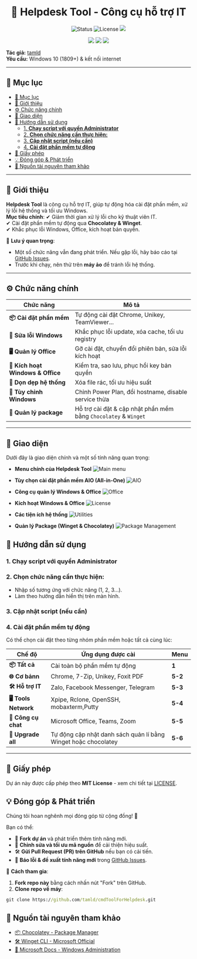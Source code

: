 
<h1 align="center">🚀 Helpdesk Tool - Công cụ hỗ trợ IT</h1>
<p align="center">
  <img src="https://img.shields.io/badge/status-active-brightgreen" alt="Status">
  <img src="https://img.shields.io/badge/license-MIT-blue" alt="License">
  <img src="https://img.shields.io/github/downloads/tamld/tao-repo-tren-github/total.svg">
</p>
<p align="center">
  <img src="https://img.shields.io/github/forks/tamld/tao-repo-tren-github.svg">
  <img src="https://img.shields.io/github/stars/tamld/tao-repo-tren-github.svg">
  <img src="https://img.shields.io/github/followers/tamld.svg?style=social&label=Follow&maxAge=2592000">
</p>

**Tác giả:** [tamld](https://github.com/tamld)  
**Yêu cầu:** Windows 10 (1809+) & kết nối internet  

---

## 📖 Mục lục
- [📖 Mục lục](#-mục-lục)
- [🔹 Giới thiệu](#-giới-thiệu)
- [⚙ Chức năng chính](#-chức-năng-chính)
- [📌 Giao diện](#-giao-diện)
- [📌 Hướng dẫn sử dụng](#-hướng-dẫn-sử-dụng)
  - [1. **Chạy script với quyền Administrator**](#1-chạy-script-với-quyền-administrator)
  - [2. **Chọn chức năng cần thực hiện:**](#2-chọn-chức-năng-cần-thực-hiện)
  - [3. **Cập nhật script (nếu cần)**](#3-cập-nhật-script-nếu-cần)
  - [4. **Cài đặt phần mềm tự động**](#4-cài-đặt-phần-mềm-tự-động)
- [📜 Giấy phép](#-giấy-phép)
- [💡 Đóng góp \& Phát triển](#-đóng-góp--phát-triển)
- [🔗 Nguồn tài nguyên tham khảo](#-nguồn-tài-nguyên-tham-khảo)

---

## 🔹 Giới thiệu

**Helpdesk Tool** là công cụ hỗ trợ IT, giúp tự động hóa cài đặt phần mềm, xử lý lỗi hệ thống và tối ưu Windows.  
**Mục tiêu chính**:
✔ Giảm thời gian xử lý lỗi cho kỹ thuật viên IT.  
✔ Cài đặt phần mềm tự động qua **Chocolatey & Winget**.  
✔ Khắc phục lỗi Windows, Office, kích hoạt bản quyền.  

📌 **Lưu ý quan trọng**:
- Một số chức năng vẫn đang phát triển. Nếu gặp lỗi, hãy báo cáo tại [GitHub Issues](https://github.com/tamld/cmdToolForHelpdesk/issues).
- Trước khi chạy, nên thử trên **máy ảo** để tránh lỗi hệ thống.

---

## ⚙ Chức năng chính

| Chức năng | Mô tả |
|-----------|-------|
| **📦 Cài đặt phần mềm** | Tự động cài đặt Chrome, Unikey, TeamViewer... |
| **🔄 Sửa lỗi Windows** | Khắc phục lỗi update, xóa cache, tối ưu registry |
| **🖥️ Quản lý Office** | Gỡ cài đặt, chuyển đổi phiên bản, sửa lỗi kích hoạt |
| **🔑 Kích hoạt Windows & Office** | Kiểm tra, sao lưu, phục hồi key bản quyền |
| **💾 Dọn dẹp hệ thống** | Xóa file rác, tối ưu hiệu suất |
| **🔌 Tùy chỉnh Windows** | Chỉnh Power Plan, đổi hostname, disable service thừa |
| **📂 Quản lý package** | Hỗ trợ cài đặt & cập nhật phần mềm bằng `Chocolatey` & `Winget` |

---
## 📌 Giao diện

Dưới đây là giao diện chính và một số tính năng quan trọng:

- **Menu chính của Helpdesk Tool**
  ![Main menu](pictures/1.png)

- **Tùy chọn cài đặt phần mềm AIO (All-in-One)**
  ![AIO](pictures/1-1.png)

- **Công cụ quản lý Windows & Office**
  ![Office](pictures/1-2.png)

- **Kích hoạt Windows & Office**
  ![License](pictures/1-3.png)

- **Các tiện ích hệ thống**
  ![Utilities](pictures/1-4.png)

- **Quản lý Package (Winget & Chocolatey)**
  ![Package Management](pictures/1-5.png)


## 📌 Hướng dẫn sử dụng


### 1. **Chạy script với quyền Administrator**  

### 2. **Chọn chức năng cần thực hiện:**
+ Nhập số tương ứng với chức năng (1, 2, 3...).
+ Làm theo hướng dẫn hiển thị trên màn hình.

### 3. **Cập nhật script (nếu cần)**

### 4. **Cài đặt phần mềm tự động**
Có thể chọn cài đặt theo từng nhóm phần mềm hoặc tất cả cùng lúc:


|**Chế độ**|Ứng dụng được cài|Menu|
|-----------|-------|-------|
|**📦 Tất cả**|Cài toàn bộ phần mềm tự động|**1**|
|**🌐 Cơ bảnn**|Chrome, 7-Zip, Unikey, Foxit PDF|**5-2**|
|**🛠 Hỗ trợ IT**|Zalo, Facebook Messenger, Telegram|**5-3**|
|**🖥 Tools Network**|Xpipe, Rclone, OpenSSH, mobaxterm,Putty|**5-4**|
|**💬 Công cụ chat**|Microsoft Office, Teams, Zoom|**5-5**|
|**🔄 Upgrade all**| Tự động cập nhật danh sách quản lí bằng Winget hoặc chocolatey |**5-6**|

---

## 📜 Giấy phép
Dự án này được cấp phép theo **MIT License** - xem chi tiết tại [LICENSE](LICENSE).

## 💡 Đóng góp & Phát triển
Chúng tôi hoan nghênh mọi đóng góp từ cộng đồng! 🚀  

Bạn có thể:
- 📌 **Fork dự án** và phát triển thêm tính năng mới.
- 🔧 **Chỉnh sửa và tối ưu mã nguồn** để cải thiện hiệu suất.
- 🛠 **Gửi Pull Request (PR) trên GitHub** nếu bạn có cải tiến.
- 🐞 **Báo lỗi & đề xuất tính năng mới** trong [GitHub Issues](https://github.com/tamld/cmdToolForHelpdesk/issues).

📌 **Cách tham gia**:
1. **Fork repo này** bằng cách nhấn nút "Fork" trên GitHub.
2. **Clone repo về máy**:
```cmd
git clone https://github.com/tamld/cmdToolForHelpdesk.git
```

## 🔗 Nguồn tài nguyên tham khảo

- [📦 Chocolatey - Package Manager](https://chocolatey.org/)
- [🛠 Winget CLI - Microsoft Official](https://github.com/microsoft/winget-cli)
- [📖 Microsoft Docs - Windows Administration](https://docs.microsoft.com/en-us/windows/)